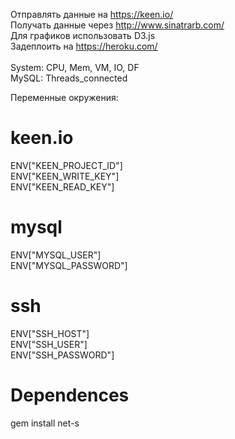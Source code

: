 Отправлять данные на https://keen.io/ <br>
Получать данные через http://www.sinatrarb.com/ <br>
Для графиков использовать D3.js <br>
Задеплоить на https://heroku.com/ <br>
<br>
System: CPU, Mem, VM, IO, DF <br>
MySQL: Threads_connected <br>

Переменные окружения: <br>
# keen.io
ENV["KEEN_PROJECT_ID"] <br>
ENV["KEEN_WRITE_KEY"] <br>
ENV["KEEN_READ_KEY"] <br>

# mysql
ENV["MYSQL_USER"] <br>
ENV["MYSQL_PASSWORD"] <br>

# ssh
ENV["SSH_HOST"] <br>
ENV["SSH_USER"] <br>
ENV["SSH_PASSWORD"] <br>

# Dependences
gem install net-s <br>
